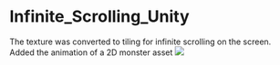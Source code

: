 # Infinite_Scrolling_Unity
The texture  was converted to tiling for infinite  scrolling on the  screen.
Added the animation of a 2D monster asset
![](infinite_scrolling.gif)

